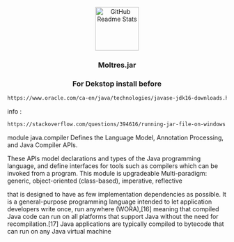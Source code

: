 
<p align="center">
 <img width="100px" src="https://upload.wikimedia.org/wikipedia/commons/8/8f/Nuvola_mimetypes_java_jar.png" align="center" alt="GitHub Readme Stats" />
</p>

<h3 align="center"><b>Moltres.jar</b></h3>
<h3 align="center">For Dekstop install before </h3>


```md
https://www.oracle.com/ca-en/java/technologies/javase-jdk16-downloads.html
```
info :
```md
https://stackoverflow.com/questions/394616/running-jar-file-on-windows

```
module java.compiler
Defines the Language Model, Annotation Processing, and Java Compiler APIs.

These APIs model declarations and types of the Java programming language, and define interfaces for tools such as compilers which can be invoked from a program.
This module is upgradeable
Multi-paradigm: generic, object-oriented (class-based), imperative, reflective

that is designed to have as few implementation dependencies as possible. It is a general-purpose programming language 
intended to let application developers write once, run anywhere (WORA),[16] meaning that compiled Java code can run on all platforms 
that support Java without the need for recompilation.[17] 
Java applications are typically compiled to bytecode that can run on any Java virtual machine
       
